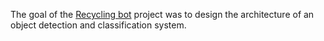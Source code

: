 The goal of the [Recycling bot](rb.pdf) project was to design the architecture of an object detection and classification system.

